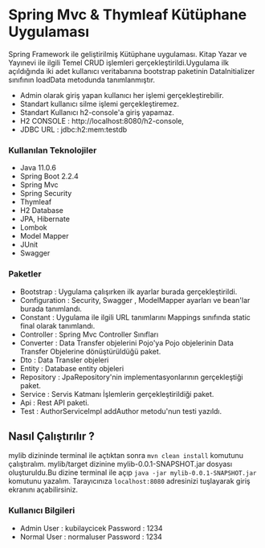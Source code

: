 # Spring Mvc & Thymleaf Kütüphane Uygulaması
Spring Framework ile geliştirilmiş Kütüphane uygulaması.
Kitap Yazar ve Yayınevi ile ilgili Temel CRUD işlemleri gerçekleştirildi.Uygulama ilk açıldığında iki adet kullanıcı veritabanına bootstrap paketinin DataInitializer sınıfının loadData metodunda tanımlanmıştır.
* Admin olarak giriş yapan kullanıcı her işlemi gerçekleştirebilir.
* Standart kullanıcı silme işlemi gerçekleştiremez.
* Standart Kullanıcı h2-console'a giriş yapamaz.
* H2 CONSOLE : http://localhost:8080/h2-console,
* JDBC URL   : jdbc:h2:mem:testdb
### Kullanılan Teknolojiler
* Java 11.0.6
* Spring Boot 2.2.4
* Spring Mvc
* Spring Security
* Thymleaf
* H2 Database 
* JPA, Hibernate
* Lombok 
* Model Mapper 
* JUnit
* Swagger

### Paketler
* Bootstrap : Uygulama çalışırken ilk ayarlar burada gerçekleştirildi.
* Configuration : Security, Swagger , ModelMapper ayarları ve bean'lar burada tanımlandı.
* Constant   : Uygulama ile ilgili URL tanımlarını Mappings sınıfında static final olarak tanımlandı.
* Controller : Spring Mvc Controller Sınıfları
* Converter  : Data Transfer objelerini Pojo'ya Pojo objelerinin Data Transfer Objelerine dönüştürüldüğü paket.
* Dto        : Data Transler objeleri
* Entity     : Database entity objeleri
* Repository : JpaRepository'nin implementasyonlarının gerçekleştiği paket.
* Service    : Servis Katmanı İşlemlerin gerçekleştirildiği paket.
* Api        : Rest API paketi.
* Test       : AuthorServiceImpl addAuthor metodu'nun testi yazıldı.
 
 ## Nasıl Çalıştırılır ?
 mylib dizininde terminal ile açtıktan sonra ``` mvn clean install ``` komutunu çalıştıralım.
 mylib/target dizinine mylib-0.0.1-SNAPSHOT.jar dosyası oluşturuldu.Bu dizine terminal ile açıp ``` java -jar mylib-0.0.1-SNAPSHOT.jar  ``` komutunu yazalım. <Enter>
  Tarayıcınıza ``` localhost:8080 ``` adresinizi tuşlayarak giriş ekranını açabilirsiniz.

### Kullanıcı Bilgileri
 * Admin  User  : kubilaycicek Password : 1234 
 * Normal User  : normaluser   Password : 1234
 
